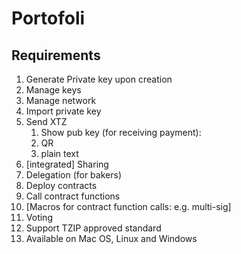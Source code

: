 # Portofoli

## Requirements

1. Generate Private key upon creation
1. Manage keys
1. Manage network
1. Import private key
1. Send XTZ
   1. Show pub key (for receiving payment):
   1. QR
   1. plain text
1. [integrated] Sharing
1. Delegation (for bakers)
1. Deploy contracts
1. Call contract functions
1. [Macros for contract function calls: e.g. multi-sig]
1. Voting
1. Support TZIP approved standard
1. Available on Mac OS, Linux and Windows



